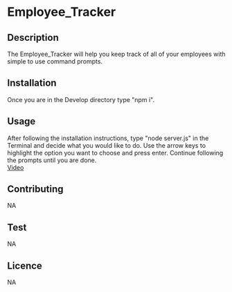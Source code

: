 # Employee_Tracker


  ## Description 
  The Employee_Tracker will help you keep track of all of your employees with simple to use command prompts. 

  ## Installation
  Once you are in the Develop directory type "npm i".

  ## Usage
 After following the installation instructions, type "node server.js" in the Terminal and decide what you would like to do. Use the arrow keys to highlight the option you want to choose and press enter. Continue following the prompts until you are done.</br> 
 <a href="https://drive.google.com/file/d/1wj1FWctL1APR7Z_An5y5DfW8gPUN7sK5/view">Video</a>

  ## Contributing
  NA

  ## Test
  NA

  
  ## Licence
  NA
